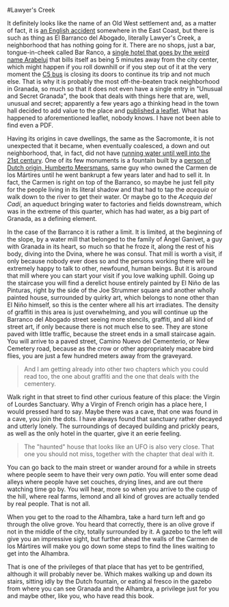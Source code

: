 #Lawyer's Creek

It definitely looks like the name of an Old West settlement and, as a
matter of fact, it is
[an English accident](https://www.google.com/maps/place/52%C2%B052'59.9%22N+0%C2%B004'59.9%22E/@52.8833,-0.9672675,8z/data=!4m2!3m1!1s0x0:0x0?hl=en-US)
somewhere in the East Coast, but there is such as thing as El Barranco
del Abogado, literally Lawyer's Creek, a neighborhood that has nothing going for it. There are
no shops, just a bar, tongue-in-cheek called Bar Ranco, a
[single hotel that goes by the weird name Arabeluj](https://www.google.com/maps/place/52%C2%B052'59.9%22N+0%C2%B004'59.9%22E/@52.8833,-0.9672675,8z/data=!4m2!3m1!1s0x0:0x0?hl=en-US) 
that bills itself as being 5 minutes away from the city center, which
might happen if you roll downhill or if you step out of it at the very
moment the [C5 bus](http://www.movilidadgranada.com/bus_linea.php?idioma=es&linea=C4) is closing its doors to continue its trip and not
much else. That is why it is probably the most off-the-beaten track
neighborhood in Granada, so much so that it does not even have a
single entry in "Unusual and Secret Granada", the book that deals with
things here that are, well, unusual and secret; apparently a few years
ago a thinking head in the town hall decided to add value to the place
and
[published a leaflet](http://www.granada.es/inet/wprensa.nsf/bd57de750e6cf822c12573e5003e6725/b1fd39e17d0331fec12579c3004a7691!OpenDocument). What
has happened to aforementioned leaflet, nobody knows. I have not been
able to find even a PDF. 

Having its origins in cave dwellings, the same as the Sacromonte, it
is not unexpected that it became, when eventually coalesced, a down and out neighborhood, that,
in fact, did not have
[running water until well into the 21st century](http://www.ideal.es/granada/v/20110913/granada/barranco-abogado-granada-data-20110913.html). One
of its few monuments is a fountain built by a
[person of Dutch origin, Humberto Meersmans](http://lugaresdegranada.blogspot.com.es/2014/09/campo-de-los-martires.html),
same guy who owned the Carmen de los Mártires until he went bankrupt a
few years later and had to sell it. In fact, the Carmen is right on
top of the Barranco, so maybe he just fell pity for the people living
in its literal shadow and that had to tap the *acequia* or walk down
to the river to get their water. Or maybe go to the *Acequia del
Cadí*, an aqueduct bringing water to factories and fields downstream,
which was in the extreme of this quarter, which has had water, as a
big part of Granada, as a defining element. 

In the case of the Barranco it is rather a limit. It is limited, at
the beginning of the slope, by a water mill that belonged to the
family of Ángel Ganivet, a guy with Granada in its heart, so much so
that he froze it, along the rest of his body, diving into the Dvina,
where he was consul. That mill is worth a visit, if only because
nobody ever does so and the persons working there will be extremely
happy to talk to other, newfound, human beings. But it is around that
mill where you can start your visit if you love walking uphill. Going
up the staircase you will find a derelict house entirely painted by El
Niño de las Pinturas, right by the side of the Joe Strummer square and
another wholly painted house, surrounded by quirky art, which belongs
to none other than El Niño himself, so this is the center where all
his art irradiates. The density of graffiti in this area is just
overwhelming, and you will continue up the Barranco del Abogado street
seeing more stencils, graffiti, and all kind of street art, if only
because there is not much else to see. They are stone paved  with
little traffic, because the street ends in a small staircase
again. You will arrive to a paved street, Camino Nuevo del Cementerio,
or New Cemetery road, because as the crow or other appropriately
macabre bird flies, you are just a few hundred meters away from the graveyard.

>And I am getting already into other two chapters which you could read
>too, the one about graffiti and the one that deals with the
>cementery.

Walk right in that street to find other curious feature of this place:
the Virgin of Lourdes Sanctuary. Why a Virgin of French origin has a
place here, I would pressed hard to say. Maybe there was a cave, that
one was found in a cave, you join the dots. I have always found that
sanctuary rather decayed and utterly lonely. The surroundings of
decayed building and prickly pears, as well as the only hotel in the
quarter, give it an eerie feeling. 

>The "haunted" house that looks like an UFO is also very close. That
>one you should not miss, together with the chapter that deal with it.

You can go back to the main street or wander around for a while in
streets where people seem to have their very own *patio*. You will
enter some dead alleys where people have set couches, drying lines,
and are out there watching time go by. You will hear, more so when you
arrive to the cusp of the hill, where real farms, lemond and all kind
of groves are actually tended by real people. That is not all. 

When you get to the road to the Alhambra, take a hard turn left and go
through the olive grove. You heard that correctly, there is an olive
grove if not in the middle of the city, totally surrounded by it. A
gazebo to the left will give you an impressive sight, but further
ahead the walls of the Carmen de los Mártires will make you go down
some steps to find the lines waiting to get into the Alhambra. 

That is one of the privileges of that place that has yet to be
gentrified, although it will probably never be. Which makes walking up
and down its stairs, sitting idly by the Dutch fountain, or eating al
fresco in the gazebo from where you can see Granada and the Alhambra,
a privilege just for you and maybe other, like you, who have read this
book. 

